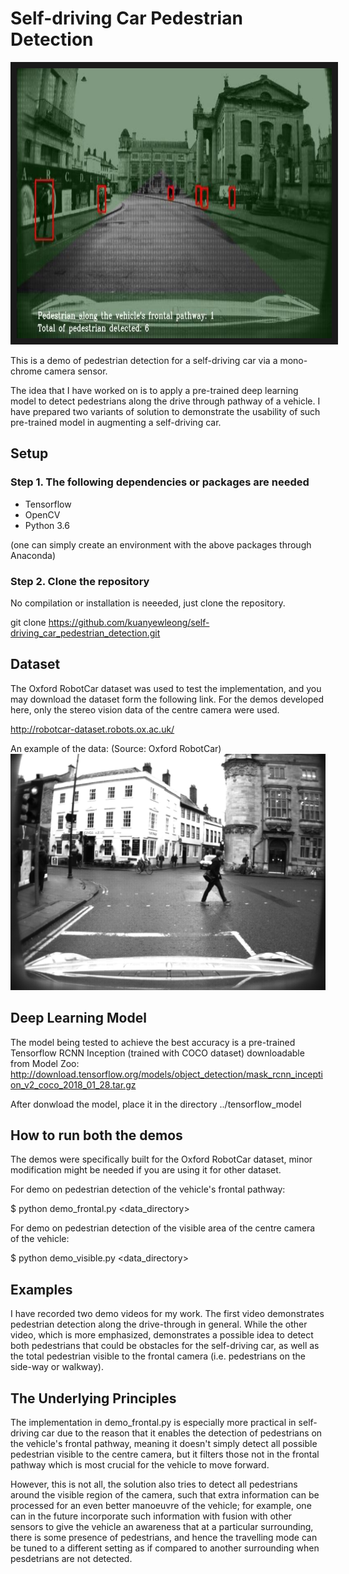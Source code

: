 # Self-driving Car Pedestrian Detection

<a href="https://vimeo.com/289213981
" target="_blank"><img src="https://github.com/kuanyewleong/self-driving_car_pedestrian_detection/blob/master/OxfordRobotCar_dataset.JPG" 
alt="IMAGE ALT TEXT HERE" width="768" height="432" border="10" /></a>

This is a demo of pedestrian detection for a self-driving car via a mono-chrome camera sensor. 

The idea that I have worked on is to apply a pre-trained deep learning model to detect pedestrians along the drive through pathway of a vehicle. I have prepared two variants of solution to demonstrate the usability of such pre-trained model in augmenting a self-driving car.


## Setup
### Step 1. The following dependencies or packages are needed
- Tensorflow
- OpenCV
- Python 3.6 

(one can simply create an environment with the above packages through Anaconda)

### Step 2. Clone the repository
No compilation or installation is neeeded, just clone the repository.

git clone https://github.com/kuanyewleong/self-driving_car_pedestrian_detection.git


## Dataset
The Oxford RobotCar dataset was used to test the implementation, and you may download the dataset form the following link. For the demos developed here, only the stereo vision data of the centre camera were used.

http://robotcar-dataset.robots.ox.ac.uk/

An example of the data:
(Source: Oxford RobotCar) 
![alt text](https://github.com/kuanyewleong/self-driving_car_pedestrian_detection/blob/master/0258.png "sample")


## Deep Learning Model
The model being tested to achieve the best accuracy is a pre-trained Tensorflow RCNN Inception (trained with COCO dataset) downloadable from Model Zoo: http://download.tensorflow.org/models/object_detection/mask_rcnn_inception_v2_coco_2018_01_28.tar.gz

After donwload the model, place it in the directory ../tensorflow_model


## How to run both the demos

The demos were specifically built for the Oxford RobotCar dataset, minor modification might be needed if you are using it for other dataset. 

For demo on pedestrian detection of the vehicle's frontal pathway:

$ python demo_frontal.py <data_directory>

For demo on pedestrian detection of the visible area of the centre camera of the vehicle:

$ python demo_visible.py <data_directory>



## Examples
I have recorded two demo videos for my work. The first video demonstrates pedestrian detection along the drive-through in general. While the other video, which is more emphasized, demonstrates a possible idea to detect both pedestrians that could be obstacles for the self-driving car, as well as the total pedestrian visible to the frontal camera (i.e. pedestrians on the side-way or walkway).

## The Underlying Principles
The implementation in demo_frontal.py is especially more practical in self-driving car due to the reason that it enables the detection of pedestrians on the vehicle's frontal pathway, meaning it doesn't simply detect all possible pedestrian visible to the centre camera, but it filters those not in the frontal pathway which is most crucial for the vehicle to move forward. 

However, this is not all, the solution also tries to detect all pedestrians around the visible region of the camera, such that extra information can be processed for an even better manoeuvre of the vehicle; for example, one can in the future incorporate such information with fusion with other sensors to give the vehicle an awareness that at a particular surrounding, there is some presence of pedestrians, and hence the travelling mode can be tuned to a different setting as if compared to another surrounding when pesdetrians are not detected. 
